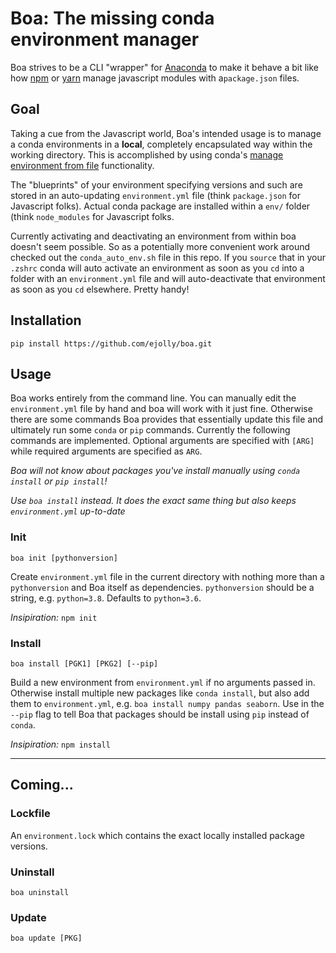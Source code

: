 # Boa: The missing conda environment manager

Boa strives to be a CLI "wrapper" for [Anaconda](https://anaconda.org/) to make it behave a bit like how [npm](https://www.npmjs.com/) or [yarn](https://yarnpkg.com/) manage javascript modules with a`package.json` files.

## Goal

Taking a cue from the Javascript world, Boa's intended usage is to manage a conda environments in a **local**, completely encapsulated way within the working directory. This is accomplished by using conda's [manage environment from file](https://docs.conda.io/projects/conda/en/latest/user-guide/tasks/manage-environments.html#creating-an-environment-from-an-environment-yml-file) functionality.


The "blueprints" of your environment specifying versions and such are stored in an auto-updating `environment.yml` file (think `package.json` for Javascript folks). Actual conda package are installed within a `env/` folder (think `node_modules` for Javascript folks.

Currently activating and deactivating an environment from within boa doesn't seem possible. So as a potentially more convenient work around checked out the `conda_auto_env.sh` file in this repo. If you `source` that in your `.zshrc` conda will auto activate an environment as soon as you `cd` into a folder with an `environment.yml` file and will auto-deactivate that environment as soon as you `cd` elsewhere. Pretty handy!


## Installation

`pip install https://github.com/ejolly/boa.git`


## Usage

Boa works entirely from the command line. You can manually edit the `environment.yml` file by hand and boa will work with it just fine. Otherwise there are some commands Boa provides that essentially update this file and ultimately run some `conda` or `pip` commands. Currently the following commands are implemented. Optional arguments are specified with `[ARG]` while required arguments are specified as `ARG`.

*Boa will not know about packages you've install manually using `conda install` or `pip install`!*  

*Use `boa install` instead. It does the exact same thing but also keeps `environment.yml` up-to-date*

### Init

`boa init [pythonversion]`  

Create `environment.yml` file in the current directory with nothing more than a `pythonversion` and Boa itself as dependencies. `pythonversion` should be a string, e.g. `python=3.8`. Defaults to `python=3.6`.  

*Insipiration:* `npm init`

### Install

`boa install [PGK1] [PKG2] [--pip]`

Build a new environment from `environment.yml` if no arguments passed in. Otherwise install multiple new packages like `conda install`, but also add them to `environment.yml`, e.g. `boa install numpy pandas seaborn`. Use in the `--pip` flag to tell Boa that packages should be install using `pip` instead of `conda`.

*Insipiration:* `npm install`

---

## Coming...

### Lockfile

An `environment.lock` which contains the exact locally installed package versions.

### Uninstall

`boa uninstall`

### Update

`boa update [PKG]`
